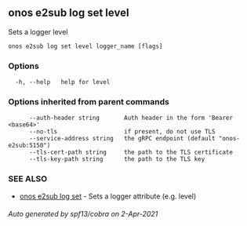 ## onos e2sub log set level

Sets a logger level

```
onos e2sub log set level logger_name [flags]
```

### Options

```
  -h, --help   help for level
```

### Options inherited from parent commands

```
      --auth-header string       Auth header in the form 'Bearer <base64>'
      --no-tls                   if present, do not use TLS
      --service-address string   the gRPC endpoint (default "onos-e2sub:5150")
      --tls-cert-path string     the path to the TLS certificate
      --tls-key-path string      the path to the TLS key
```

### SEE ALSO

* [onos e2sub log set](onos_e2sub_log_set.md)	 - Sets a logger attribute (e.g. level)

###### Auto generated by spf13/cobra on 2-Apr-2021
